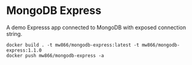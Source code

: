 # MongoDB Express
A demo Expresss app connected to MongoDB with exposed connection string.

```
docker build . -t mw866/mongodb-express:latest -t mw866/mongodb-express:1.1.0 
docker push mw866/mongodb-express -a
```